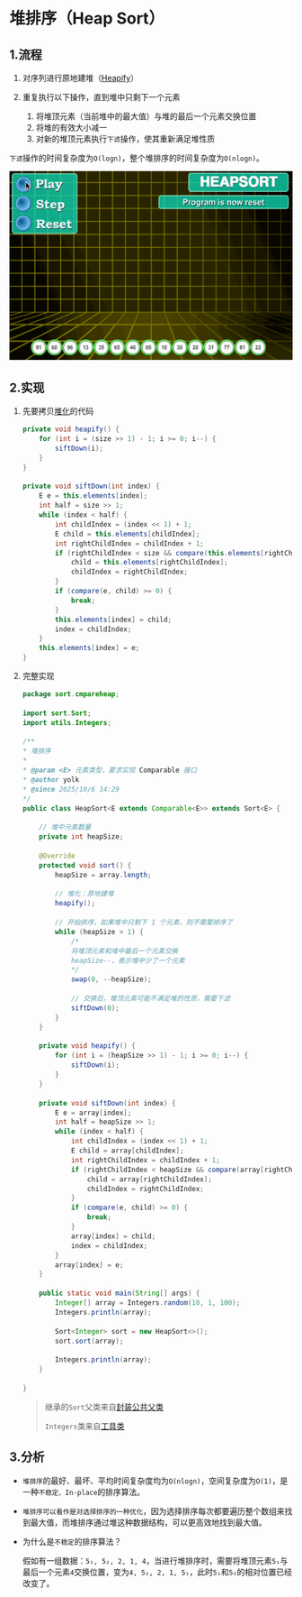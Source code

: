 # 堆排序（Heap Sort）

## 1.流程

1. 对序列进行原地建堆（[Heapify](/programming/data-structure/heap/#_5-5-堆化)）
   
2. 重复执行以下操作，直到堆中只剩下一个元素
   1. 将堆顶元素（当前堆中的最大值）与堆的最后一个元素交换位置
   2. 将堆的有效大小减一
   3. 对新的堆顶元素执行`下滤`操作，使其重新满足堆性质

`下滤`操作的时间复杂度为`O(logn)`，整个堆排序的时间复杂度为`O(nlogn)`。

![](./imgs/1.gif)

## 2.实现

1. 先要拷贝[堆化](/programming/data-structure/heap/#代码实现-2)的代码
   
    ```java
    private void heapify() {
        for (int i = (size >> 1) - 1; i >= 0; i--) {
            siftDown(i);
        }
    }

    private void siftDown(int index) {
        E e = this.elements[index];
        int half = size >> 1;
        while (index < half) {
            int childIndex = (index << 1) + 1;
            E child = this.elements[childIndex];
            int rightChildIndex = childIndex + 1;
            if (rightChildIndex < size && compare(this.elements[rightChildIndex], child) > 0) {
                child = this.elements[rightChildIndex];
                childIndex = rightChildIndex;
            }
            if (compare(e, child) >= 0) {
                break;
            }
            this.elements[index] = child;
            index = childIndex;
        }
        this.elements[index] = e;
    }
    ```

2. 完整实现

    ```java
    package sort.cmpareheap;

    import sort.Sort;
    import utils.Integers;

    /**
    * 堆排序
    *
    * @param <E> 元素类型，要求实现 Comparable 接口
    * @author yolk
    * @since 2025/10/6 14:29
    */
    public class HeapSort<E extends Comparable<E>> extends Sort<E> {

        // 堆中元素数量
        private int heapSize;

        @Override
        protected void sort() {
            heapSize = array.length;

            // 堆化：原地建堆
            heapify();

            // 开始排序，如果堆中只剩下 1 个元素，则不需要排序了
            while (heapSize > 1) {
                /*
                将堆顶元素和堆中最后一个元素交换
                heapSize--，表示堆中少了一个元素
                */
                swap(0, --heapSize);

                // 交换后，堆顶元素可能不满足堆的性质，需要下滤
                siftDown(0);
            }
        }

        private void heapify() {
            for (int i = (heapSize >> 1) - 1; i >= 0; i--) {
                siftDown(i);
            }
        }

        private void siftDown(int index) {
            E e = array[index];
            int half = heapSize >> 1;
            while (index < half) {
                int childIndex = (index << 1) + 1;
                E child = array[childIndex];
                int rightChildIndex = childIndex + 1;
                if (rightChildIndex < heapSize && compare(array[rightChildIndex], child) > 0) {
                    child = array[rightChildIndex];
                    childIndex = rightChildIndex;
                }
                if (compare(e, child) >= 0) {
                    break;
                }
                array[index] = child;
                index = childIndex;
            }
            array[index] = e;
        }

        public static void main(String[] args) {
            Integer[] array = Integers.random(10, 1, 100);
            Integers.println(array);

            Sort<Integer> sort = new HeapSort<>();
            sort.sort(array);

            Integers.println(array);
        }

    }
    ```

   > 继承的`Sort`父类来自[封装公共父类](/programming/algorithm/sort/#_3-封装公共父类)
   > 
   > `Integers`类来自[工具类](/programming/algorithm/sort/#_5-1-integers-java)

## 3.分析

- `堆排序`的最好、最坏、平均时间复杂度均为`O(nlogn)`，空间复杂度为`O(1)`，是一种`不稳定、In-place`的排序算法。

- `堆排序可以看作是对选择排序的一种优化`，因为选择排序每次都要遍历整个数组来找到最大值，而堆排序通过堆这种数据结构，可以更高效地找到最大值。

- 为什么是`不稳定`的排序算法？
   
   假如有一组数据：`5₁, 5₂, 2, 1, 4`，当进行堆排序时，需要将堆顶元素`5₁`与最后一个元素`4`交换位置，变为`4, 5₂, 2, 1, 5₁`，此时`5₁`和`5₂`的相对位置已经改变了。

